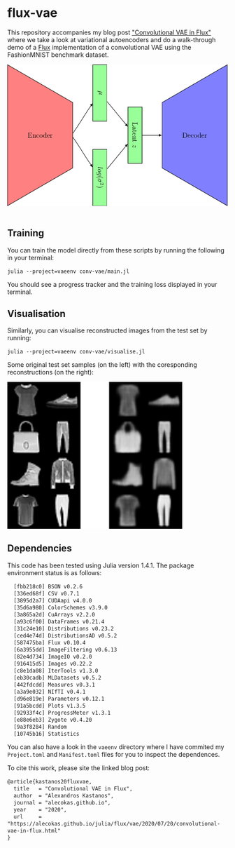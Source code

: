 # flux-vae
This repository accompanies my blog post ["Convolutional VAE in Flux"](http://alecokas.github.io/julia/flux/vae/2020/07/22/convolutional-vae-in-flux.html) where we take a look at variational autoencoders and do a walk-through demo of a [Flux](https://fluxml.ai/) implementation of a convolutional VAE using the FashionMNIST benchmark dataset.

<div style="text-align:center"><img src="/images/vae.png" width="600"/>
</div><br/>

## Training
You can train the model directly from these scripts by running the following in your terminal:
```
julia --project=vaeenv conv-vae/main.jl
```
You should see a progress tracker and the training loss displayed in your terminal.

## Visualisation
Similarly, you can visualise reconstructed images from the test set by running:
```
julia --project=vaeenv conv-vae/visualise.jl
```
Some original test set samples (on the left) with the coresponding reconstructions (on the right):

<img src="/images/recon.png" alt="reconstruction-drawing" width="400"/>

## Dependencies
This code has been tested using Julia version 1.4.1. The package environment status is as follows:
```
  [fbb218c0] BSON v0.2.6
  [336ed68f] CSV v0.7.1
  [3895d2a7] CUDAapi v4.0.0
  [35d6a980] ColorSchemes v3.9.0
  [3a865a2d] CuArrays v2.2.0
  [a93c6f00] DataFrames v0.21.4
  [31c24e10] Distributions v0.23.2
  [ced4e74d] DistributionsAD v0.5.2
  [587475ba] Flux v0.10.4
  [6a3955dd] ImageFiltering v0.6.13
  [82e4d734] ImageIO v0.2.0
  [916415d5] Images v0.22.2
  [c8e1da08] IterTools v1.3.0
  [eb30cadb] MLDatasets v0.5.2
  [442fdcdd] Measures v0.3.1
  [a3a9e032] NIfTI v0.4.1
  [d96e819e] Parameters v0.12.1
  [91a5bcdd] Plots v1.3.5
  [92933f4c] ProgressMeter v1.3.1
  [e88e6eb3] Zygote v0.4.20
  [9a3f8284] Random 
  [10745b16] Statistics 
```
You can also have a look in the `vaeenv` directory where I have commited my `Project.toml` and `Manifest.toml` files for you to inspect the dependences.


To cite this work, please site the linked blog post:
<div class="language-plaintext highlighter-rouge"><div class="highlight"><pre class="highlight">
<code>@article{kastanos20fluxvae,
  title   = "Convolutional VAE in Flux",
  author  = "Alexandros Kastanos",
  journal = "alecokas.github.io",
  year    = "2020",
  url     = "https://alecokas.github.io/julia/flux/vae/2020/07/20/convolutional-vae-in-flux.html"
}
</code></pre></div></div>
